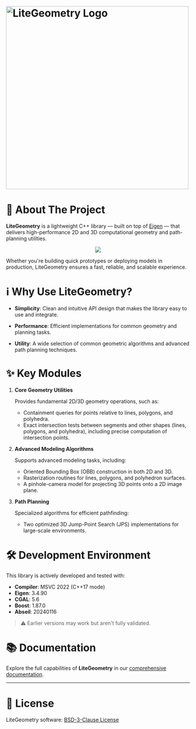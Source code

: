 
<h1 align="left">
    <img src="./images/favicon1.png" alt="LiteGeometry Logo" style="margin-top: 0px;" width="500">
</h1>


# **🌟 About The Project**

**LiteGeometry** is a lightweight C++ library — built on top of [Eigen](https://eigen.tuxfamily.org/index.php?title=Main_Page) — that delivers high-performance 2D and 3D computational geometry and path-planning utilities.

<p align="center">
  <img src="./icon/homepage.png" style="max-width: 100%; height: auto;">
</p>

Whether you're building quick prototypes or deploying models in production, LiteGeometry ensures a fast, reliable, and scalable experience.


# **ℹ️ Why Use LiteGeometry?**

- **Simplicity**: Clean and intuitive API design that makes the library easy to use and integrate.

- **Performance**: Efficient implementations for common geometry and planning tasks.

- **Utility**: A wide selection of common geometric algorithms and advanced path planning techniques.


# **✨ Key Modules**

1. **Core Geometry Utilities**

    Provides fundamental 2D/3D geometry operations, such as:

    - Containment queries for points relative to lines, polygons, and polyhedra.
    - Exact intersection tests between segments and other shapes (lines, polygons, and polyhedra), including precise computation of intersection points.

2. **Advanced Modeling Algorithms**

    Supports advanced modeling tasks, including:

    - Oriented Bounding Box (OBB) construction in both 2D and 3D.
    - Rasterization routines for lines, polygons, and polyhedron surfaces.
    - A pinhole-camera model for projecting 3D points onto a 2D image plane.

3. **Path Planning**

    Specialized algorithms for efficient pathfinding:

    - Two optimized 3D Jump-Point Search (JPS) implementations for large-scale environments.


# **🛠 Development Environment**

This library is actively developed and tested with:

- **Compiler**: MSVC 2022 (C++17 mode)
- **Eigen**: 3.4.90
- **CGAL**: 5.6
- **Boost**: 1.87.0
- **Abseil**: 20240116
> ⚠️ Earlier versions may work but aren't fully validated.


# **📚 Documentation**
Explore the full capabilities of **LiteGeometry** in our [comprehensive documentation](https://litegeometry.github.io/).

---

# **📜 License**
LiteGeometry software: [BSD-3-Clause License](LICENSE.txt)

